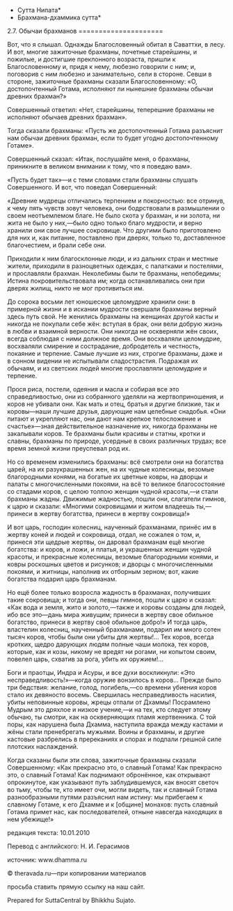 * Сутта Нипата*
* Брахмана\-дхаммика сутта*

2\.7\. Обычаи брахманов
\=\=\=\=\=\=\=\=\=\=\=\=\=\=\=\=\=\=\=\=\=

Вот, что я слышал\. Однажды Благословенный обитал в Саваттхи, в лесу\. И вот, многие зажиточные брахманы, почетные старейшины, и пожилые, и достигшие преклонного возраста, пришли к Благословенному и, придя к нему, любезно говорили с ним; и, поговорив с ним любезно и занимательно, сели в стороне\. Севши в стороне, зажиточные брахманы сказали Благословенному: «О, достопочтенный Готама, исполняют ли нынешние брахманы обычаи древних брахман?»

Совершенный ответил: «Нет, старейшины, теперешние брахманы не исполняют обычаев древних брахман»\.

Тогда сказали брахманы: «Пусть же достопочтенный Готама разъяснит нам обычаи древних брахман, если то будет угодно достопочтенному Готаме»\.

Совершенный сказал: «Итак, послушайте меня, о брахманы, приникните в великом внимании к тому, что я поведаю вам»\.

«Пусть будет так»—и с теми словами стали брахманы слушать Совершенного\. И вот, что поведал Совершенный:

«Древние мудрецы отличались терпением и покорностью: все отринув, к чему пять чувств зовут человека, они бодрствовали в размышлении о своем неотъемлемом благе\. Не было скота у брахман, и ни золота, ни жита не было у них,—было одно только благо мудрости, и верно хранили они свое лучшее сокровище\. Что другими было приготовлено для них и, как питание, поставлено при дверях, только то, доставленное благочестием, и брали себе они\.

Приходили к ним благосклонные люди, и из дальних стран и местные жители, приходили в разноцветных одеждах, с палатками и постелями, и прославляли брахман\. Неколебимы были те брахманы, непобедимы; Истина покровительствовала им; когда останавливались они при дверях жилищ, никто не мог противиться им\.

До сорока восьми лет юношеское целомудрие хранили они: в примерной жизни и в искании мудрости свершали брахманы верный здесь путь свой\. Не женились брахманы на женщинах другой касты и никогда не покупали себе жён: вступая в брак, они вели добрую жизнь в любви и взаимной верности\. Они никогда не оскверняли жён своих, всегда соблюдая с ними должное время\. Они восхваляли целомудрие, восхваляли смирение и сострадание, добродетель и честность, покаяние и терпение\. Самые лучшие из них, строгие брахманы, даже и в сонном видении не испытывали сладострастия\. Подражая их обычаям, и из светских людей многие прославляли целомудрие и терпение\.

Прося риса, постели, одеяния и масла и собирая все это справедливостью, они из собранного уделяли на жертвоприношения, и коров не убивали они\. Как мать и отец, братья и другие близкие, так и коровы—наши лучшие друзья, дарующие нам целебные снадобья\. «Они питают и укрепляют нас, они дают нам крепкое телосложение и счастье»—зная действительное назначение их, никогда брахманы не закалывали коров\. Те брахманы были красивы и статны, кротки и славны, брахманы по природе, усердные в своих различных трудах; все время земной жизни преуспевал род их\.

Но со временем изменились брахманы: всё смотрели они на богатства царей, на их разукрашенных жен, на их чудные колесницы, везомые благородными конями, на богатые их цветные ковры, на дворцы и палаты с многочисленными покоями, на всё то великое благосостояние со стадами коров, с целою толпою женщин чудной красоты,—и стали брахманы жадны\. Движимые жадностью, пошли они, слагатели гимнов, к царю и сказали: «Многими сокровищами и житом владеешь ты,—принеси в жертву богатства, принеси в жертву сокровища\!»

И вот царь, господин колесниц, наученный брахманами, принёс им в жертву коней и людей и сокровища, отдал, не сожалея о том, и, принеся эти щедрые жертвы, он даровал брахманам ещё многие богатства: и коров, и ложи, и платья, и украшенных женщин чудной красоты, и прекрасные колесницы, везомые благородными конями, и ковры роскошных цветов и рисунков; и дворцы с многочисленными покоями, и житницы, наполнив их отборным зерном; вот, какие богатства подарил царь брахманам\.

Но ещё более только возросла жадность в брахманах, получивших такие сокровища; и тогда они, певцы гимнов, пошли к царю и сказал: «Как вода и земля, жито и золото,—также и коровы созданы для людей, ибо все это—дань мира живущим; принеси в жертву свое обильное богатство, принеси в жертву своё обильное добро\!» И тогда царь, властелин колесниц, наученный брахманами, подарил им много сотен тысяч коров, чтобы были они убиты для жертвы\!… Тех коров, всегда кротких, щедро дарующих людям полные чаши молока, тех коров, которые, как и козы, никому не вредят ни рогами, ни копытом своим, повелел царь, схватив за рога, убить их оружием\!…

Боги и праотцы, Индра и Асуры, и все духи воскликнули: «Это несправедливость\!»—когда оружие вонзилось в коров… Прежде было три бедствия: желание, голод, погибель,—со времени убиения коров стало их девяносто восемь\. Свершилась несправедливость насилия, убиты неповинные коровы, жрецы отпали от Дхаммы\! Посрамлено Мудрым это дряхлое и низкое учение,—и на тех, кто следует этому обычаю, ты смотри, как на оскверняющих пламя жертвенника\. С той поры, как нарушена была Дхамма, наступила вражда между кастами и жёны стали пренебрегать мужьями\. Воины и брахманы, и другие кастовые разбрелись в пререканиях и спорах и подпали грешной силе плотских наслаждений\.

Когда сказаны были эти слова, зажиточные брахманы сказали Совершенному: «Как прекрасно это, о славный Готама\! Как прекрасно это, о славный Готама\! Как поднимают обронённое, как открывают опрокинутое, как указывают путь заблудившемуся, как вносят светоч во тьму, чтобы те, кто имеет очи, могли видеть, так и славный Готама разнообразными путями разъяснил нам истину: мы прибегаем к славному Готаме, к его Дхамме и к \[общине\] монахов: пусть славный Готама примет нас, как последователей, отныне навсегда находящих в нем убежище\!»

редакция текста: 10\.01\.2010

Перевод с английского: Н\. И\. Герасимов

источник: www\.dhamma\.ru

© theravada\.ru—при копировании материалов

просьба ставить прямую ссылку на наш сайт\.

Prepared for SuttaCentral by Bhikkhu Sujato\.